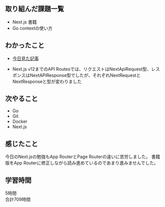 ## 取り組んだ課題一覧
- Next.js 書籍
- Go contextの使い方

## わかったこと
- [今日見た記事](https://rakuraku-engineer.com/posts/nextjs-app/)

- Next.js v12までのAPI Routesでは、リクエストはNextApiRequest型、レスポンスはNextAPiResponse型でしたが、それぞれNextRequestとNextResponseと型が変わりました

## 次やること
- Go
- Git
- Docker
- Next.js

## 感じたこと
今日のNext.jsの勉強もApp RouterとPage Routerの違いに苦労しました。
書籍版をApp Routerに修正しながら読み進めているのであまり進みませんでした。


## 学習時間
5時間<br />
合計709時間
